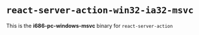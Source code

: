 # `react-server-action-win32-ia32-msvc`

This is the **i686-pc-windows-msvc** binary for `react-server-action`
